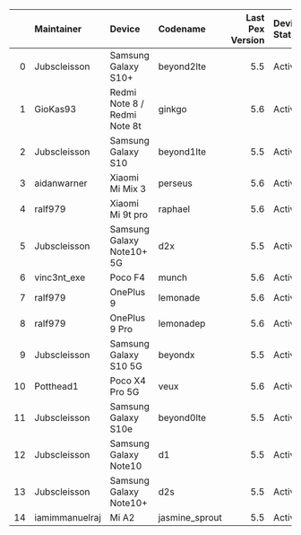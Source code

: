 |    | Maintainer     | Device                       | Codename       |   Last Pex Version | Device Status   |
|---:|:---------------|:-----------------------------|:---------------|-------------------:|:----------------|
|  0 | Jubscleisson   | Samsung Galaxy S10+          | beyond2lte     |                5.5 | Active          |
|  1 | GioKas93       | Redmi Note 8 / Redmi Note 8t | ginkgo         |                5.6 | Active          |
|  2 | Jubscleisson   | Samsung Galaxy S10           | beyond1lte     |                5.5 | Active          |
|  3 | aidanwarner    | Xiaomi Mi Mix 3              | perseus        |                5.6 | Active          |
|  4 | ralf979        | Xiaomi Mi 9t pro             | raphael        |                5.6 | Active          |
|  5 | Jubscleisson   | Samsung Galaxy Note10+ 5G    | d2x            |                5.5 | Active          |
|  6 | vinc3nt_exe    | Poco F4                      | munch          |                5.6 | Active          |
|  7 | ralf979        | OnePlus 9                    | lemonade       |                5.6 | Active          |
|  8 | ralf979        | OnePlus 9 Pro                | lemonadep      |                5.6 | Active          |
|  9 | Jubscleisson   | Samsung Galaxy S10 5G        | beyondx        |                5.5 | Active          |
| 10 | Potthead1      | Poco X4 Pro 5G               | veux           |                5.6 | Active          |
| 11 | Jubscleisson   | Samsung Galaxy S10e          | beyond0lte     |                5.5 | Active          |
| 12 | Jubscleisson   | Samsung Galaxy Note10        | d1             |                5.5 | Active          |
| 13 | Jubscleisson   | Samsung Galaxy Note10+       | d2s            |                5.5 | Active          |
| 14 | iamimmanuelraj | Mi A2                        | jasmine_sprout |                5.5 | Active          |
